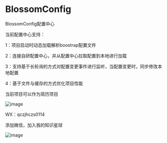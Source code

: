 # BlossomConfig
BlossomConfig配置中心

当前配置中心支持：

1：项目启动时动态加载解析boostrap配置文件

2：连接自研配置中心，并从配置中心拉取配置到本地进行加载

3：支持基于长轮询的方式对配置变更事件进行监听，当配置变更时，同步修改本地配置

4：基于文件与缓存的方式优化项目性能

当前项目可以作为简历项目

![image](https://github.com/ZhangBlossom/BlossomConfig/assets/110703773/45d85203-efb9-4ab8-8bfe-32d08aecb2d5)


WX：qczjhczs0114

添加微信，加入我的知识星球

![image](https://github.com/ZhangBlossom/BlossomGateway/assets/110703773/f668c96d-3222-47e0-883c-2f88cf51d9af)

